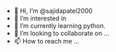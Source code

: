 - 👋 Hi, I’m @sajidapatel2000
- 👀 I’m interested in 
- 🌱 I’m currently learning python.
- 💞️ I’m looking to collaborate on ...
- 📫 How to reach me ...

<!---
sajidapatel2000/sajidapatel2000 is a ✨ special ✨ repository because its `README.md` (this file) appears on your GitHub profile.
You can click the Preview link to take a look at your changes.
--->
